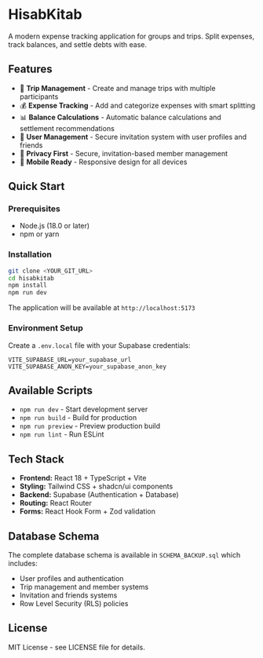 # HisabKitab

A modern expense tracking application for groups and trips. Split expenses, track balances, and settle debts with ease.

## Features

- 🎯 **Trip Management** - Create and manage trips with multiple participants
- 💰 **Expense Tracking** - Add and categorize expenses with smart splitting
- 📊 **Balance Calculations** - Automatic balance calculations and settlement recommendations
- 👥 **User Management** - Secure invitation system with user profiles and friends
- 🔐 **Privacy First** - Secure, invitation-based member management
- 📱 **Mobile Ready** - Responsive design for all devices

## Quick Start

### Prerequisites

- Node.js (18.0 or later)
- npm or yarn

### Installation

```bash
git clone <YOUR_GIT_URL>
cd hisabkitab
npm install
npm run dev
```

The application will be available at `http://localhost:5173`

### Environment Setup

Create a `.env.local` file with your Supabase credentials:

```env
VITE_SUPABASE_URL=your_supabase_url
VITE_SUPABASE_ANON_KEY=your_supabase_anon_key
```

## Available Scripts

- `npm run dev` - Start development server
- `npm run build` - Build for production
- `npm run preview` - Preview production build
- `npm run lint` - Run ESLint

## Tech Stack

- **Frontend:** React 18 + TypeScript + Vite
- **Styling:** Tailwind CSS + shadcn/ui components
- **Backend:** Supabase (Authentication + Database)
- **Routing:** React Router
- **Forms:** React Hook Form + Zod validation

## Database Schema

The complete database schema is available in `SCHEMA_BACKUP.sql` which includes:

- User profiles and authentication
- Trip management and member systems
- Invitation and friends systems
- Row Level Security (RLS) policies

## License

MIT License - see LICENSE file for details.
